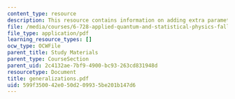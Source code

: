 ```yaml
---
content_type: resource
description: This resource contains information on adding extra parameter.
file: /media/courses/6-728-applied-quantum-and-statistical-physics-fall-2006/599f350042e050d209935be201b147d6_generalizations.pdf
file_type: application/pdf
learning_resource_types: []
ocw_type: OCWFile
parent_title: Study Materials
parent_type: CourseSection
parent_uid: 2c4132ae-7bf9-4900-bc93-263cd831948d
resourcetype: Document
title: generalizations.pdf
uid: 599f3500-42e0-50d2-0993-5be201b147d6
---
```

